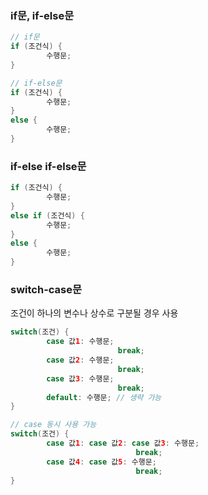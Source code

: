 
### if문, if-else문

```java
// if문
if (조건식) {
		수행문;
}

// if-else문
if (조건식) {
		수행문;
}
else {
		수행문;
}
```

### if-else if-else문

```java
if (조건식) {
		수행문;
}
else if (조건식) {
		수행문;
}
else {
		수행문;
}
```

### switch-case문

조건이 하나의 변수나 상수로 구분될 경우 사용

```java
switch(조건) {
		case 값1: 수행문;
						break;
		case 값2: 수행문;
						break;
		case 값3: 수행문;
						break;
		default: 수행문; // 생략 가능
}

// case 동시 사용 가능
switch(조건) {
		case 값1: case 값2: case 값3: 수행문;
							break;
		case 값4: case 값5: 수행문;
							break;
}
```
